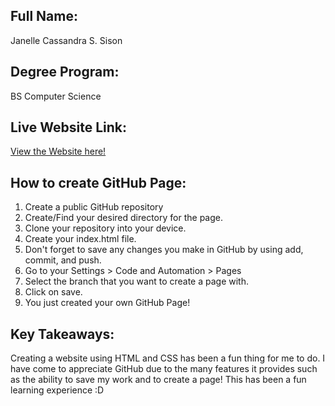 ## Full Name:
Janelle Cassandra S. Sison

## Degree Program: 
BS Computer Science	

## Live Website Link:
<a href = "https://cmsc100-2s2425-u4l.github.io/exercise-02-jssison/">View the Website here!</a>

## How to create GitHub Page:

1. Create a public GitHub repository
2. Create/Find your desired directory for the page.
3. Clone your repository into your device.
4. Create your index.html file.
5. Don't forget to save any changes you make in GitHub by using add, commit, and push.
6. Go to your Settings > Code and Automation > Pages
7. Select the branch that you want to create a page with.
8. Click on save.
9. You just created your own GitHub Page!

## Key Takeaways:

Creating a website using HTML and CSS has been a fun thing for me to do. I have come to appreciate
GitHub due to the many features it provides such as the ability to save my work and to create a
page! This has been a fun learning experience :D

